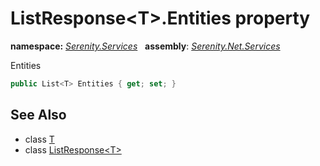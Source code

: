 # ListResponse&lt;T&gt;.Entities property
**namespace:** *[Serenity.Services](../../README.md#serenity.services-namespace)*   **assembly**: *[Serenity.Net.Services](../../README.md)*

Entities

```csharp
public List<T> Entities { get; set; }
```

## See Also

* class [T](../Serenity.Net.Services/../ListResponse-1.T.md)
* class [ListResponse&lt;T&gt;](../ListResponse-1.md)